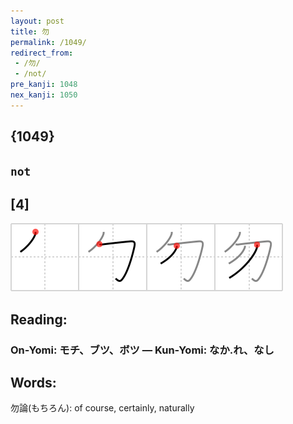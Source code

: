 ```yaml
---
layout: post
title: 勿
permalink: /1049/
redirect_from:
 - /勿/
 - /not/
pre_kanji: 1048
nex_kanji: 1050
---
```


## {1049}

## `not`

## [4]

<div class="stroke"><img src="../images/E58BBF.png" /></div>

## Reading:

### On-Yomi: モチ、ブツ、ボツ &mdash; Kun-Yomi: なか.れ、なし

## Words:

勿論(もちろん): of course, certainly, naturally
